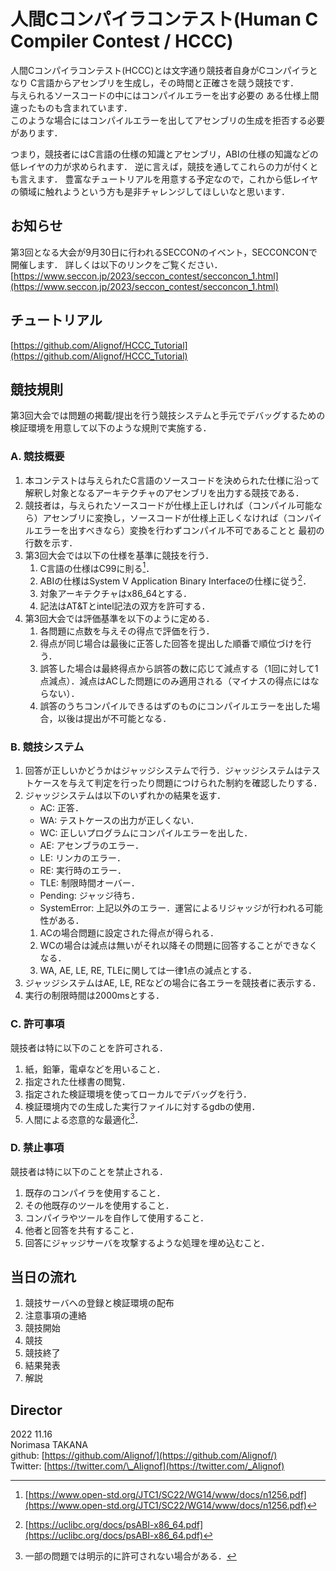 # 人間Cコンパイラコンテスト(Human C Compiler Contest / HCCC)
人間Cコンパイラコンテスト(HCCC)とは文字通り競技者自身がCコンパイラとなり
C言語からアセンブリを生成し，その時間と正確さを競う競技です．  
与えられるソースコードの中にはコンパイルエラーを出す必要の
ある仕様上間違ったものも含まれています．  
このような場合にはコンパイルエラーを出してアセンブリの生成を拒否する必要があります．

つまり，競技者にはC言語の仕様の知識とアセンブリ，ABIの仕様の知識などの低レイヤの力が求められます．
逆に言えば，競技を通してこれらの力が付くとも言えます．
豊富なチュートリアルを用意する予定なので，これから低レイヤの領域に触れようという方も是非チャレンジしてほしいなと思います．

## お知らせ
第3回となる大会が9月30日に行われるSECCONのイベント，SECCONCONで開催します．
詳しくは以下のリンクをご覧ください．
[https://www.seccon.jp/2023/seccon_contest/secconcon_1.html](https://www.seccon.jp/2023/seccon_contest/secconcon_1.html)

## チュートリアル
[https://github.com/Alignof/HCCC_Tutorial](https://github.com/Alignof/HCCC_Tutorial)

## 競技規則
第3回大会では問題の掲載/提出を行う競技システムと手元でデバッグするための検証環境を用意して以下のような規則で実施する．

### A. 競技概要
1. 本コンテストは与えられたC言語のソースコードを決められた仕様に沿って解釈し対象となるアーキテクチャのアセンブリを出力する競技である．
1. 競技者は，与えられたソースコードが仕様上正しければ（コンパイル可能なら）アセンブリに変換し，ソースコードが仕様上正しくなければ（コンパイルエラーを出すべきなら）変換を行わずコンパイル不可であることと
最初の行数を示す．
1. 第3回大会では以下の仕様を基準に競技を行う．
    1. C言語の仕様はC99に則る[^C99]．
    1. ABIの仕様はSystem V Application Binary Interfaceの仕様に従う[^ABI]．
    1. 対象アーキテクチャはx86\_64とする．
    1. 記法はAT&Tとintel記法の双方を許可する．
1. 第3回大会では評価基準を以下のように定める．
    1. 各問題に点数を与えその得点で評価を行う．
    1. 得点が同じ場合は最後に正答した回答を提出した順番で順位づけを行う．
    1. 誤答した場合は最終得点から誤答の数に応じて減点する（1回に対して1点減点）．減点はACした問題にのみ適用される（マイナスの得点にはならない）．
    1. 誤答のうちコンパイルできるはずのものにコンパイルエラーを出した場合，以後は提出が不可能となる．

### B. 競技システム
1. 回答が正しいかどうかはジャッジシステムで行う．ジャッジシステムはテストケースを与えて判定を行ったり問題につけられた制約を確認したりする．
1. ジャッジシステムは以下のいずれかの結果を返す．
    - AC: 正答．
    - WA: テストケースの出力が正しくない．
    - WC: 正しいプログラムにコンパイルエラーを出した．
    - AE: アセンブラのエラー．
    - LE: リンカのエラー．
    - RE: 実行時のエラー．
    - TLE: 制限時間オーバー．
    - Pending: ジャッジ待ち．
    - SystemError: 上記以外のエラー．運営によるリジャッジが行われる可能性がある．
    1. ACの場合問題に設定された得点が得られる．
    1. WCの場合は減点は無いがそれ以降その問題に回答することができなくなる．
    1. WA, AE, LE, RE, TLEに関しては一律1点の減点とする．
1. ジャッジシステムはAE, LE, REなどの場合に各エラーを競技者に表示する．
1. 実行の制限時間は2000msとする．

[^C99]:[https://www.open-std.org/JTC1/SC22/WG14/www/docs/n1256.pdf](https://www.open-std.org/JTC1/SC22/WG14/www/docs/n1256.pdf)
[^ABI]:[https://uclibc.org/docs/psABI-x86_64.pdf](https://uclibc.org/docs/psABI-x86_64.pdf)

### C. 許可事項
競技者は特に以下のことを許可される．
1. 紙，鉛筆，電卓などを用いること．
1. 指定された仕様書の閲覧．
1. 指定された検証環境を使ってローカルでデバッグを行う．
1. 検証環境内での生成した実行ファイルに対するgdbの使用．
1. 人間による恣意的な最適化[^1]．

[^1]: 一部の問題では明示的に許可されない場合がある．

### D. 禁止事項
競技者は特に以下のことを禁止される．
1. 既存のコンパイラを使用すること．
1. その他既存のツールを使用すること．
1. コンパイラやツールを自作して使用すること．
1. 他者と回答を共有すること．
1. 回答にジャッジサーバを攻撃するような処理を埋め込むこと．

## 当日の流れ
1. 競技サーバへの登録と検証環境の配布
1. 注意事項の連絡
1. 競技開始
1. 競技
1. 競技終了
1. 結果発表
1. 解説

## Director
2022 11.16  
Norimasa TAKANA  
github: [https://github.com/Alignof/](https://github.com/Alignof/)  
Twitter: [https://twitter.com/\_Alignof](https://twitter.com/_Alignof)  
